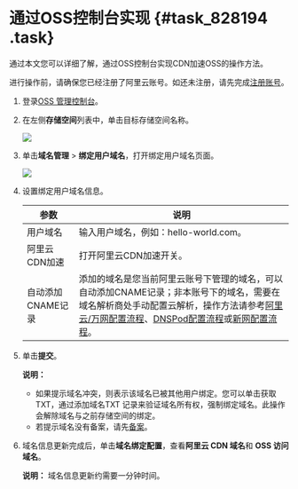 # 通过OSS控制台实现 {#task_828194 .task}

通过本文您可以详细了解，通过OSS控制台实现CDN加速OSS的操作方法。

进行操作前，请确保您已经注册了阿里云账号。如还未注册，请先完成[注册账号](https://account.aliyun.com/register/register.htm)。

1.  登录[OSS 管理控制台](https://oss.console.aliyun.com/overview)。
2.  在左侧**存储空间**列表中，单击目标存储空间名称。 

    ![](http://static-aliyun-doc.oss-cn-hangzhou.aliyuncs.com/assets/img/669803/156205172750559_zh-CN.png)

3.  单击**域名管理** \> **绑定用户域名**，打开绑定用户域名页面。 

    ![](http://static-aliyun-doc.oss-cn-hangzhou.aliyuncs.com/assets/img/615645/156205172849828_zh-CN.png)

4.  设置绑定用户域名信息。 

    |参数|说明|
    |--|--|
    |用户域名|输入用户域名，例如：hello-world.com。|
    |阿里云CDN加速|打开阿里云CDN加速开关。|
    |自动添加CNAME记录|添加的域名是您当前阿里云账号下管理的域名，可以自动添加CNAME记录；非本账号下的域名，需要在域名解析商处手动配置云解析，操作方法请参考[阿里云/万网配置流程](../../../../cn.zh-CN/快速入门/配置CNAME/阿里云__万网配置流程.md#)、[DNSPod配置流程](../../../../cn.zh-CN/快速入门/配置CNAME/DNSPod配置流程.md#)或[新网配置流程](../../../../cn.zh-CN/快速入门/配置CNAME/新网配置流程.md#)。|

5.  单击**提交**。 

    **说明：** 

    -   如果提示域名冲突，则表示该域名已被其他用户绑定。您可以单击获取TXT，通过添加域名TXT 记录来验证域名所有权，强制绑定域名。此操作会解除域名与之前存储空间的绑定。
    -   若提示域名没有备案，请先[备案](https://beian.aliyun.com/order/selfBaIndex.htm)。
6.  域名信息更新完成后，单击**域名绑定配置**，查看**阿里云 CDN 域名**和 **OSS 访问域名**。 

    **说明：** 域名信息更新约需要一分钟时间。


